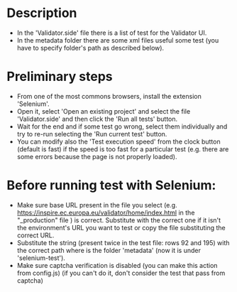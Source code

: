 # Description
- In the 'Validator.side' file there is a list of test for the Validator UI.
- In the metadata folder there are some xml files useful some test (you have to specify folder's path as described below).
  
# Preliminary steps
- From one of the most commons browsers, install the extension 'Selenium'.
- Open it, select 'Open an existing project' and select the file 'Validator.side' and then click the 'Run all tests' button.
- Wait for the end and if some test go wrong, select them individually and try to re-run selecting the 'Run current test' 
  button.
- You can modify also the 'Test execution speed' from the clock button (default is fast) if the speed is too fast for a
  particular test (e.g. there are some errors because the page is not properly loaded).
  
# Before running test with Selenium:
- Make sure base URL present in the file you select (e.g. https://inspire.ec.europa.eu/validator/home/index.html in the "_production" file ) is correct. 
  Substitute with the correct one if it isn't the environment's URL you want to test or copy the file substituting the correct URL.
- Substitute the <path> string (present twice in the test file: rows 92 and 195) with the correct path where is the folder 
  'metadata' (now it is under 'selenium-test').
- Make sure captcha verification is disabled (you can make this action from config.js) (if you can't do it, don't consider the test that pass from captcha)
